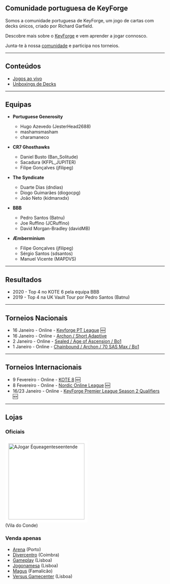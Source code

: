 ## Comunidade portuguesa de KeyForge

Somos a comunidade portuguesa de KeyForge, um jogo de cartas com decks únicos, criado por Richard Garfield.

Descobre mais sobre o [KeyForge](https://www.keyforgegame.com) e vem aprender a jogar connosco.

Junta-te à nossa [comunidade](https://discord.gg/tmZWy86c) e participa nos torneios.

---

## Conteúdos

- [Jogos ao vivo](https://www.youtube.com/watch?v=VjnZmTFKLag&list=PLvNLUPruJbcAw6Q5Fbp2_MZxhblExojer)
- [Unboxings de Decks](https://www.youtube.com/watch?v=Y1uP6ukgraU&list=PLvNLUPruJbcCxFAw1M1q5TOc_7009yFFQ9)

---

## Equipas

- **Portuguese Generosity**
  - Hugo Azevedo (JesterHead2688)
  - mashamsmasham
  - charamaneco

- **CR7 Ghosthawks**
  - Daniel Busto (Ban_Solitude)
  - Sacadura (KFPL_JUPITER)
  - Filipe Gonçalves (jfilipeg)

- **The Syndicate**
  - Duarte Dias (dndias)
  - Diogo Guimarães (diogocpg)
  - João Neto (kidmanxdx)

- **BBB**
  - Pedro Santos (Batnu)
  - Joe Ruffino (JCRuffino)
  - David Morgan-Bradley (davidMB)
  
- **Æmberminium**
  - Filipe Gonçalves (jfilipeg)
  - Sérgio Santos (sdsantos)
  - Manuel Vicente (MAPDVS)

---

## Resultados

- 2020 - Top 4 no KOTE 6 pela equipa BBB
- 2019 - Top 4 na UK Vault Tour por Pedro Santos (Batnu)

---

## Torneios Nacionais

- 16 Janeiro - Online - [Keyforge PT League](events/league.html) 🆕
- 16 Janeiro - Online - [Archon / Short Adaptive](https://www.facebook.com/events/407058697018690/)
- 2 Janeiro - Online - [Sealed / Age of Ascension / Bo1](https://www.ajogar.com/forum/anuncios/keyforge-sealed-age-of-ascension-online)
- 1 Janeiro - Online - [Chainbound / Archon / 70 SAS Max / Bo1](https://www.facebook.com/events/509656530011806)

---

## Torneios Internacionais

- 9 Fevereiro - Online - [KOTE 8](https://docs.google.com/forms/d/e/1FAIpQLSeeXvRGFJKT52n2uiGpPJ7ojMwU3iDombDg3tRmtsbtx15GGA/viewform) 🆕
- 8 Fevereiro - Online - [Nordic Online League](https://docs.google.com/document/d/1y_S1ooDgCUe0q6zHEp3Nvp1Rchnp6iG3qHpgVWSRzYA/edit#heading=h.13g1okxoegrl) 🆕
- 16/23 Janeiro - Online - [KeyForge Premier League Season 2 Qualifiers](https://www.crazykillingmachinenetwork.co.uk/post/the-keyforge-premier-league-season-2-qualifiers-are-here) 🆕

---

## Lojas

### Oficiais

<a href="https://ajogar.com"><img src="https://static.wixstatic.com/media/63c24c_42be84031e514b5aa7c8be13721e2653~mv2_d_3017_1579_s_2.png/v1/fill/w_1310,h_490,al_c,q_90,usm_0.66_1.00_0.01/logo-ajogar-white-bckg-01.webp" alt="AJogar Équeagenteseentende" width="240" style="background: white; padding: 10px; border-radius: 5px"/></a><br/>(Vila do Conde)

### Venda apenas

- [Arena](https://arenaporto.com) (Porto)
- [Divercentro](https://www.diver.pt) (Coimbra)
- [Gameplay](https://gameplay.pt) (Lisboa)
- [Jogonamesa](https://jogonamesa.pt) (Lisboa)
- [Magus](https://www.facebook.com/magusportugal/) (Famalicão)
- [Versus Gamecenter](https://versusgamecenter.pt) (Lisboa)
